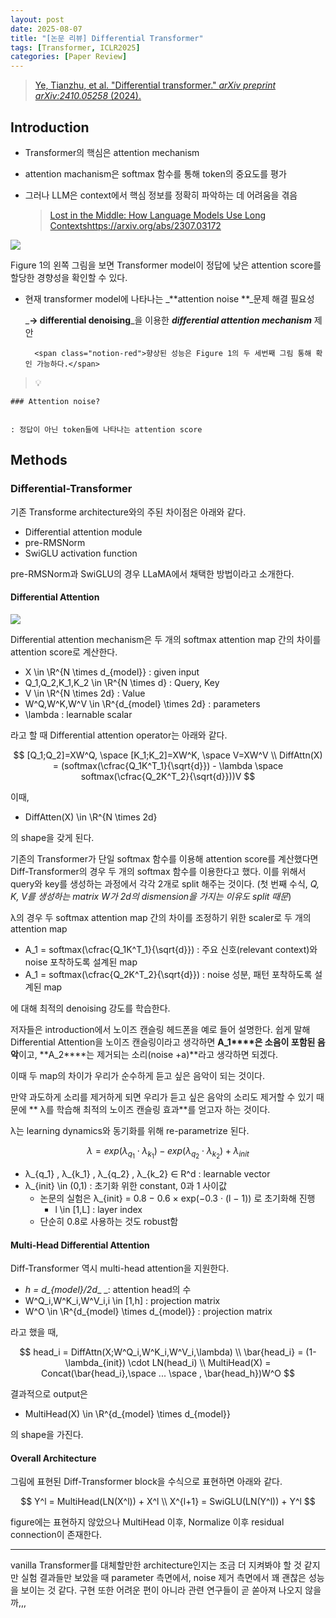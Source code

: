 ```yaml
---
layout: post
date: 2025-08-07
title: "[논문 리뷰] Differential Transformer"
tags: [Transformer, ICLR2025]
categories: [Paper Review]
---
```


> [Ye, Tianzhu, et al. "Differential transformer." ](https://arxiv.org/abs/2410.05258)[_arXiv preprint arXiv:2410.05258_](https://arxiv.org/abs/2410.05258)[ (2024).](https://arxiv.org/abs/2410.05258)



## Introduction

- Transformer의 핵심은 attention mechanism
- attention machanism은 softmax 함수를 통해 token의 중요도를 평가
- 그러나 LLM은 context에서 핵심 정보를 정확히 파악하는 데 어려움을 겪음

	> [Lost in the Middle: How Language Models Use Long Contextshttps://arxiv.org/abs/2307.03172](https://arxiv.org/abs/2307.03172)


![](https://prod-files-secure.s3.us-west-2.amazonaws.com/542b861c-36a8-4051-84e5-8804b6728dba/9083ea56-691a-4752-ae26-47f403431ac8/image.png?X-Amz-Algorithm=AWS4-HMAC-SHA256&X-Amz-Content-Sha256=UNSIGNED-PAYLOAD&X-Amz-Credential=ASIAZI2LB466RD4UHYBO%2F20250921%2Fus-west-2%2Fs3%2Faws4_request&X-Amz-Date=20250921T080109Z&X-Amz-Expires=3600&X-Amz-Security-Token=IQoJb3JpZ2luX2VjEIX%2F%2F%2F%2F%2F%2F%2F%2F%2F%2FwEaCXVzLXdlc3QtMiJHMEUCIQCv3NzMt2aGuWFQZZcE9bkWGztdoBXydCxAdUwK7IlkOAIgJ4TdL6K2J%2BwCdRmMPOnCur2sS2wXE9n%2FqsN%2FP%2FQiwSUqiAQI%2Fv%2F%2F%2F%2F%2F%2F%2F%2F%2F%2FARAAGgw2Mzc0MjMxODM4MDUiDEOZfn%2F9g4aOdboRGircA6QfvOc%2Bme%2BngdlUTrSc0ISkoSvTQ%2FXuLCq2ZJoj7esugM5vAyWt5gOd67BGQqVJhBYUz%2B7UIuhgpXztNTNJS%2F6CZD7YVJH8lkZ%2B5JB%2BsqK6wLlIWGIP4KROvs0Kmwzyt%2BHdbKTIAcI0VobApz%2FHHXWBlrwXjPnQ%2BmZDpYjQZaCvtTAkBEWJfmbDuO%2BgkT78%2FnfsNu8A1A7CJtqpsYQPzaXsg7zhGZ5d9z88DPKimWbs5ZsueiRzGiVHJH5MdS%2B83S7aWpw506Y4Wq0hY%2FuDqKF%2FGGRczxIKmHVxmiJfX7oAnjjQg8rfQns5NUW32YZBO3uUYNKcv5jvr5ZH0CjNGTB7zjFg9umyjnFWIvSj76mL%2FCkxXDIby4L3adE1224FtotJIs4%2FhHrLOEL3VVFm7B%2BSSeEelAXLs4vlpl0hmoOKIQAi2hbtVWxPqxWVUt0JIOaV7W0brYe9VpGqyJHNhfL2d7xm7Xxyj9%2B6A1v9NoLGq1bcll3u1VSWa5NAmMhrIlG1i2NtWLmkQSZZftOKfHYqRwu5%2BAR3FBOelMobfxfTieNM5ozhRBipo1qwBrUIGq1C7N%2Fjh%2B0fcj07Ow3RwYGi%2B%2FhuQzqXgTciDfW5dczvbTIUcq83%2BV284aacMLf%2BvcYGOqUBEYYPrNREwe%2Ft1tSmXDt%2F2HDK6SjD1ZInigBU7edTLgkpvO1u11QtdvuV4GNpFQqYEvO6efbh0daLcsKaSXikeA3pRXQGzrKA7oclpuP3tX%2FSf9taV8fSI2pdZxF9V39T1EgwSerZoAPDA2ZHGE4GZHAnbww31nc1acMqQL6f0CT3suvpHpNI88cEkourw1joYDmfZmJl2%2BnIGcj8l16UMoU%2Bj798&X-Amz-Signature=e9003dc4ab394878e42b699096f2abc9266314c05440d8ee69caef84a9ebfbac&X-Amz-SignedHeaders=host&x-amz-checksum-mode=ENABLED&x-id=GetObject)


Figure 1의 왼쪽 그림을 보면 Transformer model이 정답에 낮은 attention score를 할당한 경향성을 확인할 수 있다.

- 현재 transformer model에 나타나는 _**attention noise **_문제 해결 필요성

	_**→ differential denoising**_을 이용한 _**differential attention mechanism**_ 제안


		<span class="notion-red">향상된 성능은 Figure 1의 두 세번째 그림 통해 확인 가능하다.</span>


> 💡 


	### Attention noise?


	: 정답이 아닌 token들에 나타나는 attention score



## Methods



### Differential-Transformer


기존 Transforme architecture와의 주된 차이점은 아래와 같다.

- Differential attention module
- pre-RMSNorm
- SwiGLU activation function

pre-RMSNorm과 SwiGLU의 경우 LLaMA에서 채택한 방법이라고 소개한다.



#### Differential Attention


![](https://prod-files-secure.s3.us-west-2.amazonaws.com/542b861c-36a8-4051-84e5-8804b6728dba/116d70b2-1963-4810-9167-f4c7d8a06e8f/image.png?X-Amz-Algorithm=AWS4-HMAC-SHA256&X-Amz-Content-Sha256=UNSIGNED-PAYLOAD&X-Amz-Credential=ASIAZI2LB466RD4UHYBO%2F20250921%2Fus-west-2%2Fs3%2Faws4_request&X-Amz-Date=20250921T080109Z&X-Amz-Expires=3600&X-Amz-Security-Token=IQoJb3JpZ2luX2VjEIX%2F%2F%2F%2F%2F%2F%2F%2F%2F%2FwEaCXVzLXdlc3QtMiJHMEUCIQCv3NzMt2aGuWFQZZcE9bkWGztdoBXydCxAdUwK7IlkOAIgJ4TdL6K2J%2BwCdRmMPOnCur2sS2wXE9n%2FqsN%2FP%2FQiwSUqiAQI%2Fv%2F%2F%2F%2F%2F%2F%2F%2F%2F%2FARAAGgw2Mzc0MjMxODM4MDUiDEOZfn%2F9g4aOdboRGircA6QfvOc%2Bme%2BngdlUTrSc0ISkoSvTQ%2FXuLCq2ZJoj7esugM5vAyWt5gOd67BGQqVJhBYUz%2B7UIuhgpXztNTNJS%2F6CZD7YVJH8lkZ%2B5JB%2BsqK6wLlIWGIP4KROvs0Kmwzyt%2BHdbKTIAcI0VobApz%2FHHXWBlrwXjPnQ%2BmZDpYjQZaCvtTAkBEWJfmbDuO%2BgkT78%2FnfsNu8A1A7CJtqpsYQPzaXsg7zhGZ5d9z88DPKimWbs5ZsueiRzGiVHJH5MdS%2B83S7aWpw506Y4Wq0hY%2FuDqKF%2FGGRczxIKmHVxmiJfX7oAnjjQg8rfQns5NUW32YZBO3uUYNKcv5jvr5ZH0CjNGTB7zjFg9umyjnFWIvSj76mL%2FCkxXDIby4L3adE1224FtotJIs4%2FhHrLOEL3VVFm7B%2BSSeEelAXLs4vlpl0hmoOKIQAi2hbtVWxPqxWVUt0JIOaV7W0brYe9VpGqyJHNhfL2d7xm7Xxyj9%2B6A1v9NoLGq1bcll3u1VSWa5NAmMhrIlG1i2NtWLmkQSZZftOKfHYqRwu5%2BAR3FBOelMobfxfTieNM5ozhRBipo1qwBrUIGq1C7N%2Fjh%2B0fcj07Ow3RwYGi%2B%2FhuQzqXgTciDfW5dczvbTIUcq83%2BV284aacMLf%2BvcYGOqUBEYYPrNREwe%2Ft1tSmXDt%2F2HDK6SjD1ZInigBU7edTLgkpvO1u11QtdvuV4GNpFQqYEvO6efbh0daLcsKaSXikeA3pRXQGzrKA7oclpuP3tX%2FSf9taV8fSI2pdZxF9V39T1EgwSerZoAPDA2ZHGE4GZHAnbww31nc1acMqQL6f0CT3suvpHpNI88cEkourw1joYDmfZmJl2%2BnIGcj8l16UMoU%2Bj798&X-Amz-Signature=e38d7075f251c08cbf822be006da87869c2cb482dbd730a02d920217192ccd9c&X-Amz-SignedHeaders=host&x-amz-checksum-mode=ENABLED&x-id=GetObject)


Differential attention mechanism은 두 개의 softmax attention map 간의 차이를 attention score로 계산한다.

- X \in \R^{N \times d\_{model}} : given input
- Q\_1,Q\_2,K\_1,K\_2 \in \R^{N \times d} : Query, Key
- V \in \R^{N \times 2d} : Value
- W^Q,W^K,W^V \in \R^{d\_{model} \times 2d} : parameters
- \lambda : learnable scalar

라고 할 때 Differential attention operator는 아래와 같다.


$$
[Q_1;Q_2]=XW^Q, \space [K_1;K_2]=XW^K, \space V=XW^V \\
DiffAttn(X) = (softmax(\cfrac{Q_1K^T_1}{\sqrt{d}}) - \lambda \space softmax(\cfrac{Q_2K^T_2}{\sqrt{d}}))V
$$


이때,

- DiffAtten(X) \in \R^{N \times 2d}

의 shape을 갖게 된다.


기존의 Transformer가 단일 softmax 함수를 이용해 attention score를 계산했다면 Diff-Transformer의 경우 두 개의 softmax 함수를 이용한다고 했다. 이를 위해서 query와 key를 생성하는 과정에서 각각 2개로 split 해주는 것이다. <span class="notion-red">(첫 번째 수식, </span><span class="notion-red">_Q, K, V를 생성하는 matrix W가 2d의 dismension을 가지는 이유도 split 때문_</span><span class="notion-red">)</span>


 λ의 경우 두 softmax attention map 간의 차이를 조정하기 위한 scaler로 두 개의 attention map

- A\_1 = softmax(\cfrac{Q\_1K^T\_1}{\sqrt{d}}) : 주요 신호(relevant context)와 noise 포착하도록 설계된 map
- A\_1 = softmax(\cfrac{Q\_2K^T\_2}{\sqrt{d}}) : noise 성분, 패턴 포착하도록 설계된 map 

에 대해 최적의 denoising 강도를 학습한다.


저자들은 introduction에서 노이즈 캔슬링 헤드폰을 예로 들어 설명한다. 쉽게 말해 Differential Attention을 노이즈 캔슬링이라고 생각하면 **A\_1****은 소음이 포함된 음악**이고, **A\_2****는 제거되는 소리(noise +a)**라고 생각하면 되겠다. 


이때 두 map의 차이가 우리가 순수하게 듣고 싶은 음악이 되는 것이다. 


만약 과도하게 소리를 제거하게 되면 우리가 듣고 싶은 음악의 소리도 제거할 수 있기 때문에 ** λ를 학습해 최적의 노이즈 캔슬링 효과**를 얻고자 하는 것이다.


λ는 learning dynamics와 동기화를 위해 re-parametrize 된다.


$$
\lambda = exp(\lambda_{q_1} \cdot \lambda_{k_1}) - exp(\lambda_{q_2} \cdot \lambda_{k_2}) + \lambda_{init}
$$

- λ\_{q\_1} , λ\_{k\_1} , λ\_{q\_2} , λ\_{k\_2} ∈ R^d : learnable vector
- λ\_{init} \in (0,1) : 초기화 위한 constant, 0과 1 사이값
	- 논문의 실험은 λ\_{init} = 0.8 − 0.6 × exp(−0.3 · (l − 1)) 로 초기화해 진행
		- l \in [1,L] : layer index
	- 단순히 0.8로 사용하는 것도 robust함


#### **Multi-Head Differential Attention**


Diff-Transformer 역시 multi-head attention을 지원한다.

- _h = d\_{model}/2d__ _: attention head의 수
- W^Q\_i,W^K\_i,W^V\_i,i \in [1,h] : projection matrix
- W^O \in \R^{d\_{model} \times d\_{model}} : projection matrix

라고 했을 때,


$$
head_i = DiffAttn(X;W^Q_i,W^K_i,W^V_i,\lambda) \\
\bar{head_i} = (1-\lambda_{init}) \cdot LN(head_i) \\
MultiHead(X) = Concat(\bar{head_i},\space ... \space , \bar{head_h})W^O
$$


결과적으로 output은

- MultiHead(X) \in \R^{d\_{model} \times d\_{model}}

의 shape을 가진다.



#### Overall Architecture


그림에 표현된 Diff-Transformer block을 수식으로 표현하면 아래와 같다.


$$
Y^l = MultiHead(LN(X^l)) + X^l \\
X^{l+1} = SwiGLU(LN(Y^l)) + Y^l
$$


figure에는 표현하지 않았으나 MultiHead 이후, Normalize 이후 residual connection이 존재한다.


---


vanilla Transformer를 대체할만한 architecture인지는 조금 더 지켜봐야 할 것 같지만 실험 결과들만 보았을 때 parameter 측면에서, noise 제거 측면에서 꽤 괜찮은 성능을 보이는 것 같다. 구현 또한 어려운 편이 아니라 관련 연구들이 곧 쏟아져 나오지 않을까,,,

